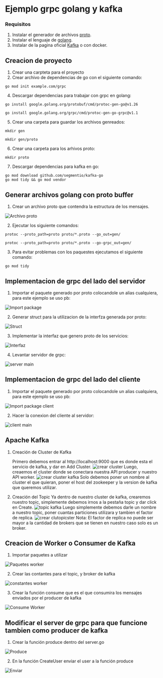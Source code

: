 # Ejemplo grpc golang y kafka

### Requisitos

1. Instalar el generador de archivos [proto](https://github.com/protocolbuffers/protobuf/releases).
2. Instalar el lenguaje de [golang](https://golang.org/doc/install).
3. Instalar de la pagina oficial [Kafka](https://kafka.apache.org) o con docker.

## Creacion de proyecto
1. Crear una carpteta para el proyecto
3. Crear archivo de dependencias de go con el siguiente comando:
```
go mod init example.com/grpc
```
4. Descargar dependencias para trabajar con grpc en golang:
```
go install google.golang.org/protobuf/cmd/protoc-gen-go@v1.26
```
```
go install google.golang.org/grpc/cmd/protoc-gen-go-grpc@v1.1
```
5. Crear una carpeta para guardar los archivos genreados:
```
mkdir gen
```
```
mkdir gen/proto
```
6. Crear una carpeta para los arhivos proto:
```
mkdir proto
```
7. Descargar dependencias para kafka en go:
```
go mod download github.com/segmentio/kafka-go
go mod tidy && go mod vendor
```
## Generar archivos golang con proto buffer

1. Crear un archivo proto que contendra la estructura de los mensajes.

![Archivo proto](./images/archivo-proto.png)

2. Ejecutar los siguiente comandos:
```
protoc --proto_path=proto proto/*.proto --go_out=gen/
```
```
protoc --proto_path=proto proto/*.proto --go-grpc_out=gen/
```
3. Para evitar problemas con los paquestes ejecutamos el siguiente comando:
```
go mod tidy
```
## Implementacion de grpc del lado del servidor
1. Importar el paquete generado por proto colocandole un alias cualquiera, para este ejemplo se uso pb:

![Import package](./images/importar-archivo-generado.png)

2. Generar struct para la utilizacion de la interfza generada por proto:

![Struct](./images/struct.png)

3. Implementar la interfaz que genero proto de los servicios:

![Interfaz](./images/interfaz.png)

4. Levantar servidor de grpc:

![server main](./images/server-main.png)

## Implementacion de grpc del lado del cliente

1. Importar el paquete generado por proto colocandole un alias cualquiera, para este ejemplo se uso pb:

![Import package client](./images/importar-archivo-generado.png)

2. Hacer la conexion del cliente al servidor:

![client main](./images/client-main.png)

## Apache Kafka

1. Creación de Cluster de Kafka
   
   Primero debemos entrar al http://localhost:9000 que es donde esta el servicio de kafka, y dar en Add Cluster.
   ![crear cluster](./images/crear_cluster.png)
   Luego, creaemos el cluster donde se conectara nuestra API producer y nuestro API worker.
   ![crear cluster kafka](./images/crear_cluester_kafka.png)
   Solo debemos poner un nombre al cluster el que quieran, poner el host del zookeeper y la version de kafka que queremos utilizar.

2. Creación del Topic
   Ya dentro de nuestro cluster de kafka, crearemos nuestro topic, simplemente debemos irnos a la pestaña topic y dar click en Create.
   ![topic kafka](./images/topic_kafka.png)
   Luego simplemente debemos darle un nombre a nuestro topic, poner cuantas particiones utilizara y tambien el factor de replica.
   ![crear clutopicster](./images/crear_topic.png)
   Nota: El factor de replica no puede ser mayor a la cantidad de brokers que se tienen en nuestro caso solo es un broker.

## Creacion de Worker o Consumer de Kafka

1. Importar paquetes a utilizar

![Paquetes worker](./images/dependencias_worker.png)

2. Crear las contantes para el topic, y broker de kafka

![constantes worker](./images/constantes_worker.png)

3. Crear la función consume que es el que consumira los mensajes enviados por el producer de kafka

![Consume Worker](./images/consume_worker.png)

## Modificar el server de grpc para que funcione tambien como producer de kafka

1. Crear la función produce dentro del server.go
   
![Produce](./images/produce.png)

2. En la función CreateUser enviar el user a la función produce

![Enviar](./images/modificacion.png)